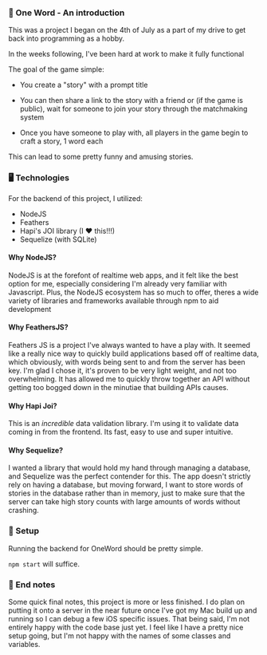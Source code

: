 ### 👋 One Word - An introduction

This was a project I began on the 4th of July as a part of my drive to get back into programming as a hobby.

In the weeks following, I've been hard at work to make it fully functional

The goal of the game simple:

* You create a "story" with a prompt title

* You can then share a link to the story with a friend or (if the game is public), wait for someone to join your story through the matchmaking system

* Once you have someone to play with, all players in the game begin to craft a story, 1 word each

This can lead to some pretty funny and amusing stories.

### 🖥️ Technologies

For the backend of this project, I utilized:
 * NodeJS
 * Feathers
 * Hapi's JOI library (I ❤️ this!!!)
 * Sequelize (with SQLite)
  
#### Why NodeJS?
NodeJS is at the forefont of realtime web apps, and it felt like the best option for me, especially considering I'm already very familiar with Javascript. Plus, the NodeJS ecosystem has so much to offer, theres a wide variety of libraries and frameworks available through npm to aid development 

#### Why FeathersJS?
Feathers JS is a project I've always wanted to have a play with. It seemed like a really nice way to quickly build applications based off of realtime data, which obviously, with words being sent to and from the server has been key. I'm glad I chose it, it's proven to be very light weight, and not too overwhelming. It has allowed me to quickly throw together an API without getting too bogged down in the minutiae that building APIs causes.

#### Why Hapi Joi?
This is an *incredible* data validation library. I'm using it to validate data coming in from the frontend. Its fast, easy to use and super intuitive.

#### Why Sequelize?
I wanted a library that would hold my hand through managing a database, and Sequelize was the perfect contender for this. The app doesn't strictly rely on having a database, but moving forward, I want to store words of stories in the database rather than in memory, just to make sure that the server can take high story counts with large amounts of words without crashing.

### 🔨 Setup
Running the backend for OneWord should be pretty simple.

`npm start` will suffice.

### 📝 End notes
Some quick final notes, this project is more or less finished. I do plan on putting it onto a server in the near future once I've got my Mac build up and running so I can debug a few iOS specific issues. That being said, I'm not entirely happy with the code base just yet. I feel like I have a pretty nice setup going, but I'm not happy with the names of some classes and variables.